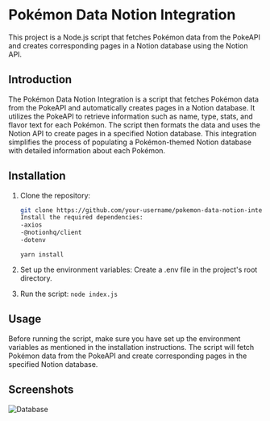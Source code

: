 # Pokémon Data Notion Integration

This project is a Node.js script that fetches Pokémon data from the PokeAPI and creates corresponding pages in a Notion database using the Notion API.

## Introduction

The Pokémon Data Notion Integration is a script that fetches Pokémon data from the PokeAPI and automatically creates pages in a Notion database. It utilizes the PokeAPI to retrieve information such as name, type, stats, and flavor text for each Pokémon. The script then formats the data and uses the Notion API to create pages in a specified Notion database. This integration simplifies the process of populating a Pokémon-themed Notion database with detailed information about each Pokémon.

## Installation

1. Clone the repository:

   ```bash
   git clone https://github.com/your-username/pokemon-data-notion-integration.git
   Install the required dependencies:
   -axios
   -@notionhq/client
   -dotenv
   ```

   `yarn install`

2. Set up the environment variables:
   Create a .env file in the project's root directory.

3. Run the script:
   `node index.js`

## Usage

Before running the script, make sure you have set up the environment variables as mentioned in the installation instructions. The script will fetch Pokémon data from the PokeAPI and create corresponding pages in the specified Notion database.

## Screenshots

![Database](https://i.imgur.com/NCQmK2E.png)
